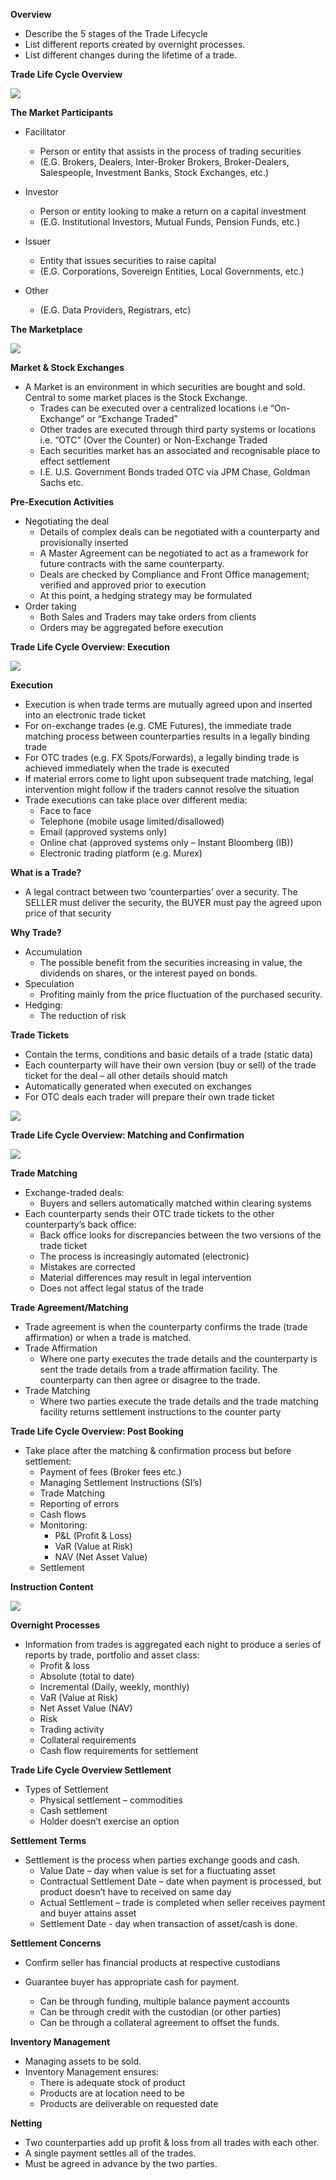 **Overview**

- Describe the 5 stages of the Trade Lifecycle
- List different reports created by overnight processes.
- List different changes during the lifetime of a trade.

**Trade Life Cycle Overview**

<img src="PHOTOS/trade-01.png">

**The Market Participants**

- Facilitator
  - Person or entity that assists in the process of trading securities
  - (E.G. Brokers, Dealers, Inter-Broker Brokers, Broker-Dealers, 	Salespeople, Investment Banks, Stock Exchanges, etc.)

- Investor
  - Person or entity looking to make a return on a capital investment
  - (E.G. Institutional Investors, Mutual Funds, Pension Funds, etc.)

- Issuer
  - Entity that issues securities to raise capital
  - (E.G. Corporations, Sovereign Entities, Local Governments, etc.)

- Other 
  - (E.G. Data Providers, Registrars, etc)

**The Marketplace**

<img src="PHOTOS/trade-02.png">

**Market & Stock Exchanges**

- A Market is an environment in which securities are bought and sold. 
  Central to some market places is the Stock Exchange.
  - Trades can be executed over a centralized locations i.e “On-Exchange” or “Exchange Traded”
  - Other trades are executed through third party systems or locations i.e. “OTC” (Over the Counter) or Non-Exchange Traded
  - Each securities market has an associated and recognisable place to effect settlement
  - I.E. U.S. Government Bonds traded OTC via JPM Chase, Goldman Sachs etc. 

**Pre-Execution Activities**

- Negotiating the deal
  - Details of complex deals can be negotiated with a counterparty and provisionally inserted
  - A Master Agreement can be negotiated to act as a framework for future contracts with the same counterparty.
  - Deals are checked by Compliance and Front Office management; verified and approved prior to execution
  - At this point, a hedging strategy may be formulated 
- Order taking
  - Both Sales and Traders may take orders from clients
  - Orders may be aggregated before execution

**Trade Life Cycle Overview: Execution**

<img src="PHOTOS/trade-03.png">

**Execution**

- Execution is when trade terms are mutually agreed upon and inserted into an electronic trade ticket
- For on-exchange trades (e.g. CME Futures), the immediate trade matching process between counterparties results in a legally binding trade
- For OTC trades (e.g. FX Spots/Forwards), a legally binding trade is achieved immediately when the trade is executed
- If material errors come to light upon subsequent trade matching, legal intervention might follow if the traders cannot resolve the situation
- Trade executions can take place over different media:
  - Face to face
  - Telephone (mobile usage limited/disallowed)
  - Email (approved systems only)
  - Online chat (approved systems only – Instant Bloomberg (IB))
  - Electronic trading platform (e.g. Murex)

**What is a Trade?**

- A legal contract between two ‘counterparties’ over a security. The SELLER must deliver the security, the BUYER must pay the agreed upon price of that security

**Why Trade?**

- Accumulation
  - The possible benefit from the securities increasing in value, the dividends on shares, or the interest payed on bonds. 
- Speculation
  - Profiting mainly from the price fluctuation of the purchased security.    
- Hedging:
  - The reduction of risk 

**Trade Tickets**

- Contain the terms, conditions and basic details of a trade (static data)
- Each counterparty will have their own version (buy or sell) of the trade ticket for the deal – all other details should match
- Automatically generated when executed on exchanges
- For OTC deals each trader will prepare their own trade ticket

<img src="PHOTOS/trade-04.png">

**Trade Life Cycle Overview: Matching and Confirmation**

<img src="PHOTOS/trade-05.png">

**Trade Matching**

- Exchange-traded deals:
  - Buyers and sellers automatically matched within clearing systems
- Each counterparty sends their OTC trade tickets  to the other counterparty’s back office:
  - Back office looks for discrepancies between the two versions of the trade ticket
  - The process is increasingly automated (electronic)
  - Mistakes are corrected
  - Material differences may result in legal intervention
  - Does not affect legal status of the trade

**Trade Agreement/Matching**

- Trade agreement is when the counterparty confirms the trade (trade affirmation) or when a trade is matched.
- Trade Affirmation 
  - Where one party executes the trade details and the counterparty is sent the trade details from a trade affirmation facility. The counterparty can then agree or disagree to the trade.
- Trade Matching 
  - Where two parties execute the trade details and the trade matching facility returns settlement instructions to the counter party 

**Trade Life Cycle Overview: Post Booking**

- Take place after the matching & confirmation process but before settlement:
  - Payment of fees (Broker fees etc.)
  - Managing Settlement Instructions (SI’s)
  - Trade Matching
  - Reporting of errors
  - Cash flows
  - Monitoring:
    - P&L (Profit & Loss)
    - VaR (Value at Risk)
    - NAV (Net Asset Value)
  - Settlement

**Instruction Content**

<img src="PHOTOS/trade-06.png">

**Overnight Processes**

- Information from trades is aggregated each night to produce a series of reports by trade, portfolio and asset class:
  - Profit & loss
  - Absolute (total to date)
  - Incremental (Daily, weekly, monthly)
  - VaR (Value at Risk)
  - Net Asset Value (NAV)
  - Risk
  - Trading activity
  - Collateral requirements
  - Cash flow requirements for settlement

**Trade Life Cycle Overview Settlement**

- Types of Settlement
  - Physical settlement – commodities 
  - Cash settlement
  - Holder doesn’t exercise an option

**Settlement Terms**

- Settlement is the process when parties exchange goods and cash.
  - Value Date – day when value is set for a fluctuating asset
  - Contractual Settlement Date  – date when payment is processed, but product doesn’t have to received on same day
  - Actual Settlement – trade is completed when seller receives payment and buyer attains asset
  - Settlement Date - day when transaction of asset/cash is done.

**Settlement Concerns**

- Confirm seller has financial products at respective custodians

- Guarantee buyer has appropriate cash for payment.
  - Can be through funding, multiple balance payment accounts
  - Can be through credit with the custodian (or other parties)
  - Can be through a collateral agreement to offset the funds.

**Inventory Management**

- Managing assets to be sold.
- Inventory Management ensures:
  - There is adequate stock of product
  - Products are at location need to be
  - Products are deliverable on requested date

**Netting**

- Two counterparties add up profit & loss from all trades with each other.
- A single payment settles all of the trades.
- Must be agreed in advance by the two parties.


